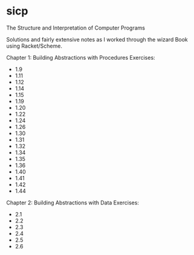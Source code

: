 # sicp
The Structure and Interpretation of Computer Programs

Solutions and fairly extensive notes as I worked through the wizard Book using Racket/Scheme.

Chapter 1: Building Abstractions with Procedures
Exercises:
- 1.9
- 1.11
- 1.12
- 1.14
- 1.15
- 1.19
- 1.20
- 1.22
- 1.24
- 1.26
- 1.30 
- 1.31
- 1.32
- 1.34
- 1.35
- 1.36
- 1.40
- 1.41
- 1.42
- 1.44

Chapter 2: Building Abstractions with Data
Exercises:
- 2.1
- 2.2
- 2.3
- 2.4
- 2.5
- 2.6


